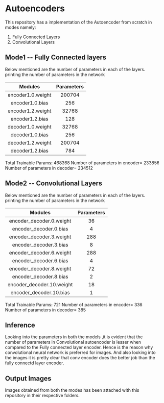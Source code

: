# Autoencoders

This repository has a implementation of the Autoencoder from scratch in modes namely:
1. Fully Connected Layers
2. Convolutional Layers

## Mode1 -- Fully Connected layers

Below mentioned are the number of parameters in each of the layers.
printing the number of parameters in the network

| Modules           | Parameters |
|:-----------------:|:----------:|
| encoder1.0.weight | 200704     |
| encoder1.0.bias   | 256        |
| encoder1.2.weight | 32768      |
| encoder1.2.bias   | 128        |
| decoder1.0.weight | 32768      |
| decoder1.0.bias   | 256        |
| decoder1.2.weight | 200704     |
| decoder1.2.bias   | 784        |

Total Trainable Params: 468368
Number of parameters in encoder= 233856
Number of parameters in decoder= 234512

## Mode2 -- Convolutional Layers

Below mentioned are the number of parameters in each of the layers.
printing the number of parameters in the network

| Modules                  | Parameters |
|:------------------------:|:----------:|
| encoder_decoder.0.weight | 36         |
| encoder_decoder.0.bias   | 4          |
| encoder_decoder.3.weight | 288        |
| encoder_decoder.3.bias   | 8          |
| encoder_decoder.6.weight | 288        |
| encoder_decoder.6.bias   | 4          |
| encoder_decoder.8.weight | 72         |
| encoder_decoder.8.bias   | 2          |
| encoder_decoder.10.weight| 18         |
| encoder_decoder.10.bias  | 1          |

Total Trainable Params: 721
Number of parameters in encoder= 336
Number of parameters in decoder= 385

## Inference
Looking into the parameters in both the models ,it is evident that the number of parameters in Convolutional autoencoder is lesser
when compared to the Fully connected layer encoder. Hence is the reason why convolutional neural network is preferred for images.
And also looking into the images it is pretty clear that conv encoder does the better job than the fully connectd layer encoder.

## Output Images
Images obtained from both the modes has been attached with this repository in their respective folders.
